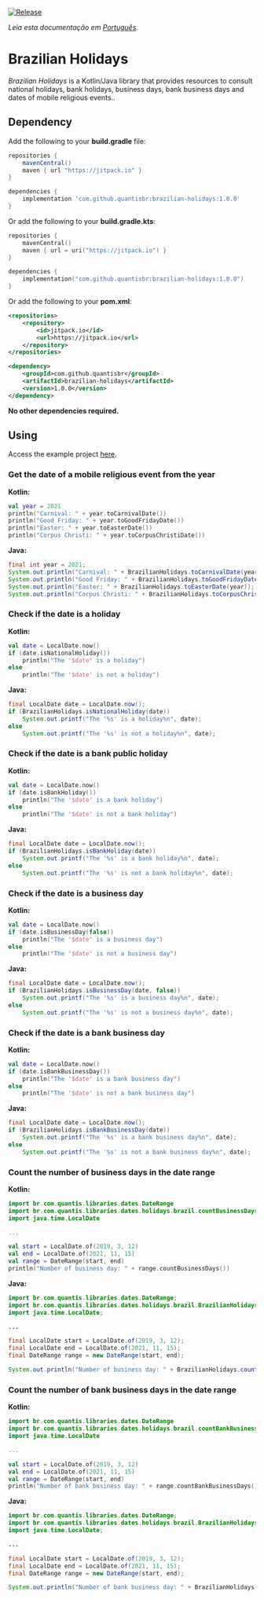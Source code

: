 [![Release](https://img.shields.io/github/release/quantisbr/brazilian-holidays.svg?style=flat)](https://jitpack.io/#quantisbr/brazilian-holidays/1.0.0)

*Leia esta documentação em [Português](README.pt-br.md).*

# Brazilian Holidays
_Brazilian Holidays_ is a Kotlin/Java library that provides resources to consult national holidays, bank holidays,
business days, bank business days and dates of mobile religious events..

## Dependency

Add the following to your **build.gradle** file:

```groovy
repositories {
    mavenCentral()
    maven { url "https://jitpack.io" }
}

dependencies {
    implementation 'com.github.quantisbr:brazilian-holidays:1.0.0'
}
```

Or add the following to your **build.gradle.kts**:

```kotlin
repositories {
    mavenCentral()
    maven { url = uri("https://jitpack.io") }
}

dependencies {
    implementation("com.github.quantisbr:brazilian-holidays:1.0.0")
}
```

Or add the following to your **pom.xml**:

```xml
<repositories>
    <repository>
        <id>jitpack.io</id>
        <url>https://jitpack.io</url>
    </repository>
</repositories>

<dependency>
    <groupId>com.github.quantisbr</groupId>
    <artifactId>brazilian-holidays</artifactId>
    <version>1.0.0</version>
</dependency>
```

**No other dependencies required.**

## Using

Access the example project [here](https://github.com/quantisbr/brazilian-holidays-example).

### Get the date of a mobile religious event from the year

**Kotlin:**

```kotlin
val year = 2021
println("Carnival: " + year.toCarnivalDate())
println("Good Friday: " + year.toGoodFridayDate())
println("Easter: " + year.toEasterDate())
println("Corpus Christi: " + year.toCorpusChristiDate())
```

**Java:**

```java
final int year = 2021;
System.out.println("Carnival: " + BrazilianHolidays.toCarnivalDate(year));
System.out.println("Good Friday: " + BrazilianHolidays.toGoodFridayDate(year));
System.out.println("Easter: " + BrazilianHolidays.toEasterDate(year));
System.out.println("Corpus Christi: " + BrazilianHolidays.toCorpusChristiDate(year));
```

### Check if the date is a holiday

**Kotlin:**

```kotlin
val date = LocalDate.now()
if (date.isNationalHoliday())
    println("The '$date' is a holiday")
else
    println("The '$date' is not a holiday")
```

**Java:**

```java
final LocalDate date = LocalDate.now();
if (BrazilianHolidays.isNationalHoliday(date))
    System.out.printf("The '%s' is a holiday%n", date);
else
    System.out.printf("The '%s' is not a holiday%n", date);
```

### Check if the date is a bank public holiday

**Kotlin:**

```kotlin
val date = LocalDate.now()
if (date.isBankHoliday())
    println("The '$date' is a bank holiday")
else
    println("The '$date' is not a bank holiday")
```

**Java:**

```java
final LocalDate date = LocalDate.now();
if (BrazilianHolidays.isBankHoliday(date))
    System.out.printf("The '%s' is a bank holiday%n", date);
else
    System.out.printf("The '%s' is not a bank holiday%n", date);
```

### Check if the date is a business day

**Kotlin:**

```kotlin
val date = LocalDate.now()
if (date.isBusinessDay(false))
    println("The '$date' is a business day")
else
    println("The '$date' is not a business day")
```

**Java:**

```java
final LocalDate date = LocalDate.now();
if (BrazilianHolidays.isBusinessDay(date, false))
    System.out.printf("The '%s' is a business day%n", date);
else
    System.out.printf("The '%s' is not a business day%n", date);
```

### Check if the date is a bank business day

**Kotlin:**

```kotlin
val date = LocalDate.now()
if (date.isBankBusinessDay())
    println("The '$date' is a bank business day")
else
    println("The '$date' is not a bank business day")
```

**Java:**

```java
final LocalDate date = LocalDate.now();
if (BrazilianHolidays.isBankBusinessDay(date))
    System.out.printf("The '%s' is a bank business day%n", date);
else
    System.out.printf("The '%s' is not a bank business day%n", date);
```

### Count the number of business days in the date range

**Kotlin:**

```kotlin
import br.com.quantis.libraries.dates.DateRange
import br.com.quantis.libraries.dates.holidays.brazil.countBusinessDays
import java.time.LocalDate

...

val start = LocalDate.of(2019, 3, 12)
val end = LocalDate.of(2021, 11, 15)
val range = DateRange(start, end)
println("Number of business day: " + range.countBusinessDays())
```

**Java:**

```java
import br.com.quantis.libraries.dates.DateRange;
import br.com.quantis.libraries.dates.holidays.brazil.BrazilianHolidays;
import java.time.LocalDate;

...

final LocalDate start = LocalDate.of(2019, 3, 12);
final LocalDate end = LocalDate.of(2021, 11, 15);
final DateRange range = new DateRange(start, end);

System.out.println("Number of business day: " + BrazilianHolidays.countBankBusinessDays(range));
```

### Count the number of bank business days in the date range

**Kotlin:**

```kotlin
import br.com.quantis.libraries.dates.DateRange
import br.com.quantis.libraries.dates.holidays.brazil.countBankBusinessDays
import java.time.LocalDate

...

val start = LocalDate.of(2019, 3, 12)
val end = LocalDate.of(2021, 11, 15)
val range = DateRange(start, end)
println("Number of bank business day: " + range.countBankBusinessDays())
```

**Java:**

```java
import br.com.quantis.libraries.dates.DateRange;
import br.com.quantis.libraries.dates.holidays.brazil.BrazilianHolidays;
import java.time.LocalDate;

...

final LocalDate start = LocalDate.of(2019, 3, 12);
final LocalDate end = LocalDate.of(2021, 11, 15);
final DateRange range = new DateRange(start, end);

System.out.println("Number of bank business day: " + BrazilianHolidays.countBankBusinessDays(range));
```